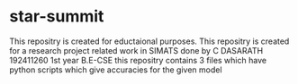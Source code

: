 # star-summit
This repositry is created for eductaional purposes.
This repositry is created for a research project related work in SIMATS
done by 
C DASARATH
192411260
1st year B.E-CSE
this repositry contains 3 files which  have python scripts which give accuracies for the given model
